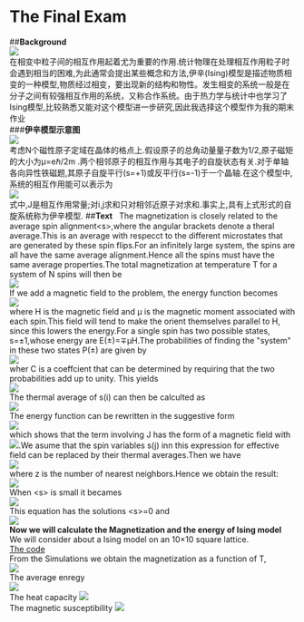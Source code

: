 **The Final Exam**
====
##**Background**  
![](http://i1.piimg.com/1949/7220b28958f4d872.gif)<br>
在相变中粒子间的相互作用起着尤为重要的作用.统计物理在处理相互作用粒子时会遇到相当的困难,为此通常会提出某些概念和方法,伊辛(Ising)模型是描述物质相变的一种模型,物质经过相变，要出现新的结构和物性。发生相变的系统一般是在分子之间有较强相互作用的系统，又称合作系统。由于热力学与统计中也学习了Ising模型,比较熟悉又能对这个模型进一步研究,因此我选择这个模型作为我的期末作业<br>
###**伊辛模型示意图**<br>
![](https://github.com/kolir/compuational_physics_N2014301020137/blob/master/File_2/f1.jpg)<br>
考虑N个磁性原子定域在晶体的格点上.假设原子的总角动量量子数为1/2,原子磁矩的大小为μ=eℏ/2m .两个相邻原子的相互作用与其电子的自旋状态有关.对于单轴各向异性铁磁题,其原子自旋平行(s=+1)或反平行(s=-1)于一个晶轴.在这个模型中,系统的相互作用能可以表示为  
![](http://p1.bqimg.com/1949/692bf40f34e52051.png)<br>
式中,J是相互作用常量;对i,j求和只对相邻近原子对求和.事实上,具有上式形式的自旋系统称为伊辛模型.
##**Text**  
The magnetization is closely related to the average spin alignment\<s>,where the angular brackets denote a theral average.This is an average with respecct to the different microstates that are generated by these spin flips.For an infinitely large system, the spins are all have the same average alignment.Hence all the spins must have the same average properties.The total magnetization at temperature T for a system of N spins will then be<br>
![](http://i1.piimg.com/1949/9ebeb1e06f2f1f43.png)<br>
If we add a magnetic field to the problem, the energy function becomes<br>
![](http://i1.piimg.com/1949/5213d46f9c8888e4.png)<br>
where H is the magnetic field and μ is the magnetic moment associated with each spin.This field will tend to make the orient themselves parallel to H, since this lowers the energy.For a single spin has two possible states, s=±1,whose energy are E(±)=∓μH.The probabilities of finding the "system" in these two states P(±) are given by<br>
![](http://p1.bqimg.com/1949/4eee268bf5e5c1c7.png)<br>
wher C is a coeffcient that can be determined by requiring that the two probabilities add up to unity. This yields<br>
![](http://p1.bqimg.com/1949/4acf3c05f7e13b37.png)<br>
The thermal average of s(i) can then be calculted as<br>
![](http://p1.bqimg.com/1949/493bcba5f49a579d.png)<br>
The energy function can be rewritten in the suggestive form<br>
![](http://p1.bqimg.com/1949/920df3a890924940.png)<br>
which shows that the term involving J has the form of a magnetic field with![](http://p1.bpimg.com/1949/182e32656ceed292.png).We asume that the spin variables s(j) inn this expression for effective field can be replaced by their thermal averages.Then we have<br>
![](http://p1.bqimg.com/1949/e293c4249fed2c0e.png)<br>
where z is the number of nearest neighbors.Hence we obtain the result:<br>
![](http://p1.bpimg.com/1949/d304ad4bb593d243.png)<br>
When \<s> is small it becames<br>
![](http://p1.bqimg.com/1949/d941732daf6e4c99.png)<br >
This equation has the solutions \<s>=0 and<br>
![](http://p1.bqimg.com/1949/8ef10facaa063938.png)<br>
**Now we will calculate the Magnetization and the energy of Ising model**<br>
We will consider about a Ising model on an 10×10 square lattice.<br>
[The code](https://github.com/kolir/compuational_physics_N2014301020137/blob/master/Chapter_7/IsingModel.py)<br>
From the Simulations we obtain the magnetization as a function of T,  
![](http://i1.piimg.com/1949/aa7b769b1ab503c1.png)<br>
The average enregy  
![](http://i1.piimg.com/1949/9148f5e3a203d7b2.png)<br>
The heat capacity 
![](http://i1.piimg.com/1949/701f0f40206c4d22.png)<br>
The magnetic susceptibility 
![](http://i1.piimg.com/1949/8dee68e0dd868e20.png)<br>













